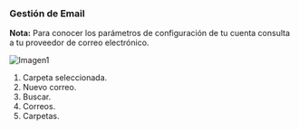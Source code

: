 ### Gestión de Email

**Nota:** Para conocer los parámetros de configuración de tu cuenta consulta a tu proveedor de correo electrónico.

![Imagen1]()

1. Carpeta seleccionada.
2. Nuevo correo.
3. Buscar.
4. Correos.
5. Carpetas.
